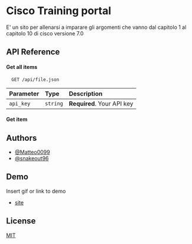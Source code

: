 
# Cisco Training portal

E' un sito per allenarsi a imparare gli argomenti che vanno dal capitolo 1 al capitolo 10 di cisco versione 7.0


## API Reference

#### Get all items

```http
  GET /api/file.json
```

| Parameter | Type     | Description                |
| :-------- | :------- | :------------------------- |
| `api_key` | `string` | **Required**. Your API key |

#### Get item


## Authors

- [@Matteo0099](https://www.github.com/Matteo0099)
- [@snakeout96](https://www.github.com/snakeout96)
## Demo

Insert gif or link to demo

- [site](https://cisco-training-answer.vercel.app)
## License

[MIT](https://choosealicense.com/licenses/mit/)

